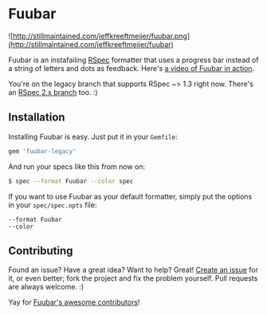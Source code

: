 # Fuubar 
![http://stillmaintained.com/jeffkreeftmeijer/fuubar.png](http://stillmaintained.com/jeffkreeftmeijer/fuubar)


Fuubar is an instafailing [RSpec](https://github.com/dchelimsky/rspec) formatter that uses a progress bar instead of a string of letters and dots as feedback. Here's [a video of Fuubar in action](http://vimeo.com/16845253).

You're on the legacy branch that supports RSpec ~> 1.3 right now. There's an [RSpec 2.x branch](https://github.com/jeffkreeftmeijer/fuubar) too. :)

## Installation

Installing Fuubar is easy. Just put it in your `Gemfile`:

```ruby
gem 'fuubar-legacy'
```

And run your specs like this from now on:

```bash
$ spec --format Fuubar --color spec
```

If you want to use Fuubar as your default formatter, simply put the options in your `spec/spec.opts` file:

    --format Fuubar
    --color

## Contributing

Found an issue? Have a great idea? Want to help? Great! [Create an issue](http://github.com/jeffkreeftmeijer/fuubar/issues) for it, or even better; fork the project and fix the problem yourself. Pull requests are always welcome. :)

Yay for [Fuubar's awesome contributors](https://github.com/jeffkreeftmeijer/fuubar/wiki/Contributors)!
